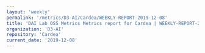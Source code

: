 ```yaml
---
layout: 'weekly'
permalink: '/metrics/D3-AI/Cardea/WEEKLY-REPORT-2019-12-08'
title: 'DAI Lab OSS Metrics Metrics report for Cardea | WEEKLY-REPORT-2019-12-08'
organization: 'D3-AI'
repository: 'Cardea'
current_date: '2019-12-08'
---
```

